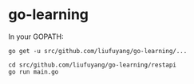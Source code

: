 # go-learning

In your GOPATH:
```
go get -u src/github.com/liufuyang/go-learning/...

cd src/github.com/liufuyang/go-learning/restapi
go run main.go
```